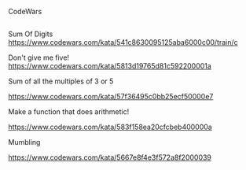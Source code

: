 CodeWars

##

Sum Of Digits
https://www.codewars.com/kata/541c8630095125aba6000c00/train/c

Don't give me five!
https://www.codewars.com/kata/5813d19765d81c592200001a

Sum of all the multiples of 3 or 5

https://www.codewars.com/kata/57f36495c0bb25ecf50000e7

Make a function that does arithmetic!

https://www.codewars.com/kata/583f158ea20cfcbeb400000a

Mumbling

https://www.codewars.com/kata/5667e8f4e3f572a8f2000039